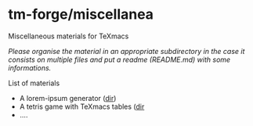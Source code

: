 # tm-forge/miscellanea

Miscellaneous materials for TeXmacs

*Please organise the material in an appropriate subdirectory in the case it consists on multiple files and put a readme (README.md) with some informations.*

List of materials

  * A lorem-ipsum generator ([dir](./lorem-ipsum))
  * A tetris game with TeXmacs tables ([dir](./tetris)
  * ....



